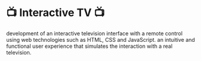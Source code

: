 # 📺 Interactive TV 📺

development of an interactive television interface with a remote control using web technologies such as HTML, CSS and JavaScript. an intuitive and functional user experience that simulates the interaction with a real television.